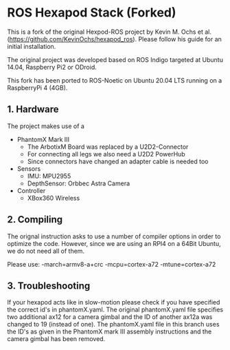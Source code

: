 # ROS Hexapod Stack (Forked)


This is a fork of the original Hexpod-ROS project by Kevin M. Ochs et al. (https://github.com/KevinOchs/hexapod_ros). Please follow his guide for an initial installation.

The original project was developed based on ROS Indigo targeted at Ubuntu 14.04, Raspberry Pi2 or ODroid.

This fork has been ported to ROS-Noetic on Ubuntu 20.04 LTS running on a RaspberryPi 4 (4GB).

## 1. Hardware

The project makes use of a 

* PhantomX Mark III
  * The ArbotixM Board was replaced by a U2D2-Connector
  * For connecting all legs we also need a U2D2 PowerHub
  * Since connectors have changed an adapter cable is needed too
* Sensors
  * IMU: MPU2955
  * DepthSensor: Orbbec Astra Camera
* Controller
  * XBox360 Wireless

## 2. Compiling

The orignal instruction asks to use a number of compiler options in order to optimize the code. However, since we are using an RPI4 on a 64Bit Ubuntu, we do not need all of them.

Please use: -march=armv8-a+crc -mcpu=cortex-a72 -mtune=cortex-a72

## 3. Troubleshooting

If your hexapod acts like in slow-motion please check if you have specified the correct id's in phantomX.yaml. The original phantomX.yaml file specifies two additional ax12 for a camera gimbal and the ID of another ax12a was changed to 19 (instead of one). The phantomX.yaml file in this branch uses the ID's as given in the PhantomX mark III assembly instructions and the camera gimbal has been removed.

